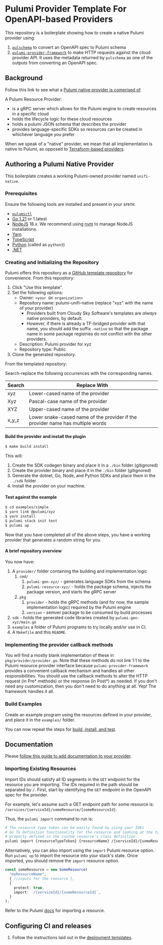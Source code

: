 # Pulumi Provider Template For OpenAPI-based Providers

This repository is a boilerplate showing how to create a native Pulumi provider using:

1. [`pulschema`](https://github.com/cloudy-sky-software/pulschema) to convert an OpenAPI spec to Pulumi schema
2. [`pulumi-provider-framework`](https://github.com/cloudy-sky-software/pulumi-provider-framework) to make HTTP requests against the cloud provider API. It uses the metadata returned by `pulschema` as one of the outputs from
   converting an OpenAPI spec.

## Background

Follow this link to see what a [Pulumi native provider is comprised of](https://github.com/cloudy-sky-software/cloud-provider-api-conformance/blob/main/pulumi.md).

A Pulumi Resource Provider:

- is a gRPC server which allows for the Pulumi engine to create resources in a specific cloud
- holds the lifecycle logic for these cloud resources
- holds a pulumi JSON schema that describes the provider
- provides language-specific SDKs so resources can be created in whichever language you prefer

When we speak of a "native" provider, we mean that all implementation is native to Pulumi, as opposed
to [Terraform-based providers](https://github.com/pulumi/pulumi-tf-provider-boilerplate).

## Authoring a Pulumi Native Provider

This boilerplate creates a working Pulumi-owned provider named `unifi-native`.

### Prerequisites

Ensure the following tools are installed and present in your `$PATH`:

- [`pulumictl`](https://github.com/pulumi/pulumictl#installation)
- [Go 1.21](https://golang.org/dl/) or 1.latest
- [NodeJS](https://nodejs.org/en/) 18.x. We recommend using [nvm](https://github.com/nvm-sh/nvm) to manage NodeJS installations.
- [Yarn](https://yarnpkg.com/)
- [TypeScript](https://www.typescriptlang.org/)
- [Python](https://www.python.org/downloads/) (called as `python3`)
- [.NET](https://dotnet.microsoft.com/download)

### Creating and Initializing the Repository

Pulumi offers this repository as a [GitHub template repository](https://docs.github.com/en/repositories/creating-and-managing-repositories/creating-a-repository-from-a-template) for convenience. From this repository:

1. Click "Use this template".
1. Set the following options:
   - Owner: `<your GH organization>`
   - Repository name: pulumi-unifi-native (replace "xyz" with the name of your provider)
     - Providers built from Cloudy Sky Software's templates are _always_ native providers, by default.
     - However, if there is already a TF-bridged provider with that name, you should add the suffix `-native` so that the package name in some package registries do not conflict with the other providers.
   - Description: Pulumi provider for xyz
   - Repository type: Public
1. Clone the generated repository.

From the templated repository:

Search-replace the following occurrences with the corresponding names.

| Search | Replace With                                                                   |
| ------ | ------------------------------------------------------------------------------ |
| xyz    | Lower-cased name of the provider                                               |
| Xyz    | Pascal-case name of the provider                                               |
| XYZ    | Upper-cased name of the provider                                               |
| x_y_z  | Lower snake-cased name of the provider if the provider name has multiple words |

#### Build the provider and install the plugin

```bash
$ make build install
```

This will:

1. Create the SDK codegen binary and place it in a `./bin` folder (gitignored)
2. Create the provider binary and place it in the `./bin` folder (gitignored)
3. Generate the dotnet, Go, Node, and Python SDKs and place them in the `./sdk` folder
4. Install the provider on your machine.

#### Test against the example

```bash
$ cd examples/simple
$ yarn link @pulumi/xyz
$ yarn install
$ pulumi stack init test
$ pulumi up
```

Now that you have completed all of the above steps, you have a working provider that generates a random string for you.

#### A brief repository overview

You now have:

1. A `provider/` folder containing the building and implementation logic
   1. `cmd/`
      1. `pulumi-gen-xyz/` - generates language SDKs from the schema
      2. `pulumi-resource-xyz/` - holds the package schema, injects the package version, and starts the gRPC server
   2. `pkg`
      1. `provider` - holds the gRPC methods (and for now, the sample implementation logic) required by the Pulumi engine
      2. `version` - semver package to be consumed by build processes
3. `sdk` - holds the generated code libraries created by `pulumi-gen-xyz/main.go`
4. `examples` a folder of Pulumi programs to try locally and/or use in CI.
5. A `Makefile` and this `README`.

### Implementing the provider callback methods

You will find a mostly blank implementation of these in `pkg/provider/provider.go`.
Note that these methods do not link 1:1 to the Pulumi resource provider interface
because `pulumi-provider-framework` provides a convenient callback mechanism
and handles all other responsibilities. You should use the callback methods
to alter the HTTP request (in Pre* methods) or the response (in Post*) as
needed. If you don't need any customization, then you don't need to do
anything at all. Yep! The framework handles it all.

### Build Examples

Create an example program using the resources defined in your provider, and place it in the `examples/` folder.

You can now repeat the steps for [build, install, and test](#test-against-the-example).

## Documentation

Please [follow this guide to add documentation to your provider](https://www.pulumi.com/docs/guides/pulumi-packages/how-to-author/#write-documentation).

### Importing Existing Resources

Import IDs should satisfy all ID segments in the `GET` endpoint for the resource
you are importing. The IDs required in the path should be separated by `/`.
First, start by identifying the `GET` endpoint in the OpenAPI spec
for the provider.

For example, let's assume such a GET endpoint path for some resource is: `/services/{serviceId}/someResource/{someResourceId}`.

Thus, the `pulumi import` command to run is:

```bash
# The resource type token can be easily found by using your IDEs
# Go To Definition functionality for the resource and looking at the type
# property defined in the custom resource's class definition.
pulumi import {resourceTypeToken} {resourceName} /{serviceId}/{someResourceId}
```

Alternatively, you can also import using the `import` Pulumi resource option.
Run `pulumi up` to import the resource into your stack's state. Once imported,
you should remove the `import` resource option.

```typescript
const someResource = new SomeResource(
  "myResourceName",
  { //inputs for the reosurce },
  {
    protect: true,
    import: `/{serviceId}/{someResourceId}`,
  }
);
```

Refer to the Pulumi [docs](https://www.pulumi.com/docs/iac/adopting-pulumi/import/) for importing a
resource.

## Configuring CI and releases

1. Follow the instructions laid out in the [deployment templates](./deployment-templates/README-DEPLOYMENT.md).

